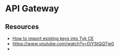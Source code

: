 # API Gateway

## Resources

- [How to import existing keys into Tyk CE](https://tyk.io/docs/frequently-asked-questions/import-existing-keys-tyk/)
- https://www.youtube.com/watch?v=DjYStQQTje0
- 